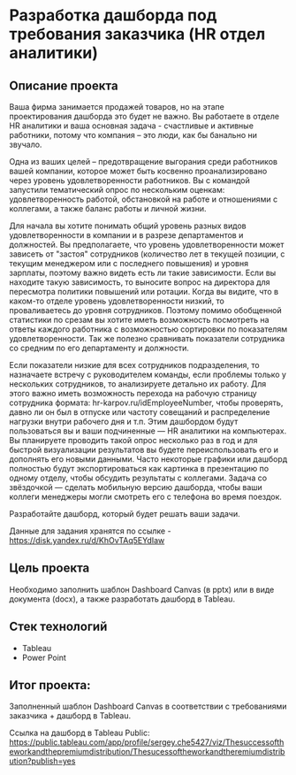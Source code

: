 # Разработка дашборда под требования заказчика (HR отдел аналитики)

## Описание проекта

Ваша фирма занимается продажей товаров, но на этапе проектирования дашборда это будет не важно. Вы работаете в отделе HR аналитики и ваша основная задача - счастливые и активные работники, потому что компания – это люди, как бы банально ни звучало.

Одна из ваших целей – предотвращение выгорания среди работников вашей компании, которое может быть косвенно проанализировано через уровень удовлетворенности работников. Вы с командой запустили тематический опрос по нескольким оценкам: удовлетворенность работой, обстановкой на работе и отношениями с коллегами, а также баланс работы и личной жизни.

Для начала вы хотите понимать общий уровень разных видов удовлетворенности в компании и в разрезе департаментов и должностей. Вы предполагаете, что уровень удовлетворенности может зависеть от "застоя" сотрудников (количество лет в текущей позиции, с текущим менеджером или с последнего повышения) и уровня зарплаты, поэтому важно видеть есть ли такие зависимости. Если вы находите такую зависимость, то выносите вопрос на директора для пересмотра политики повышений или ротации.
Когда вы видите, что в каком-то отделе уровень удовлетворенности низкий, то проваливаетесь до уровня сотрудников. Поэтому помимо обобщенной статистики по срезам вы хотите иметь возможность посмотреть на ответы каждого работника с возможностью сортировки по показателям удовлетворенности. Так же полезно сравнивать показатели сотрудника со средним по его департаменту и должности.

Если показатели низкие для всех сотрудников подразделения, то назначаете встречу с руководителем команды, если проблемы только у нескольких сотрудников, то анализируете детально их работу. Для этого важно иметь возможность перехода на рабочую страницу сотрудника формата: hr-karpov.ru/idEmployeeNumber, чтобы проверять, давно ли он был в отпуске или частоту совещаний и распределение нагрузки внутри рабочего дня и т.п.
Этим дашбордом будут пользоваться вы и ваши подчиненные — HR аналитики на компьютерах. Вы планируете проводить такой опрос несколько раз в год и для быстрой визуализации результатов вы будете переиспользовать его и дополнять его новыми данными. Часто некоторые графики или дашборд полностью будут экспортироваться как картинка в презентацию по одному отделу, чтобы обсудить результаты с коллегами. Задача со звёздочкой — сделать мобильную версию дашборда, чтобы ваши коллеги менеджеры могли смотреть его с телефона во время поездок.

Разработайте дашборд, который будет решать ваши задачи.

Данные для задания хранятся по ссылке - https://disk.yandex.ru/d/KhOvTAq5EYdIaw


## Цель проекта

Необходимо заполнить шаблон Dashboard Canvas (в pptx) или в виде документа (docx), а также разработать дашборд в Tableau.



## Стек технологий
* Tableau
* Power Point

## Итог проекта:

Заполненный шаблон Dashboard Canvas в соответствии с требованиями заказчика + дашборд в Tableau. 

Ссылка на дашборд в Tableau Public: 
https://public.tableau.com/app/profile/sergey.che5427/viz/Thesuccessoftheworkandthepremiumdistribution/Thesucessoftheworkandtheremiumdistribution?publish=yes
